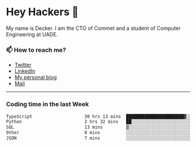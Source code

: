 # Hey Hackers 👋

My name is Decker. I am the CTO of Commet and a student of Computer Engineering at UADE.

### 📫 How to reach me?
- [Twitter](https://x.com/0xDecker) 
- [LinkedIn](https://www.linkedin.com/in/decker-urbano/) 
- [My personal blog](http://decker.sh) 
- [Mail](mailto:me@decker.sh)

---

### Coding time in the last Week

<!--START_SECTION:waka-->

```txt
TypeScript                    30 hrs 13 mins  ██████████████████████▓░░   90.62 %
Python                        2 hrs 32 mins   ██░░░░░░░░░░░░░░░░░░░░░░░   07.62 %
SQL                           13 mins         ▒░░░░░░░░░░░░░░░░░░░░░░░░   00.68 %
Other                         8 mins          ░░░░░░░░░░░░░░░░░░░░░░░░░   00.43 %
JSON                          7 mins          ░░░░░░░░░░░░░░░░░░░░░░░░░   00.40 %
```

<!--END_SECTION:waka-->

